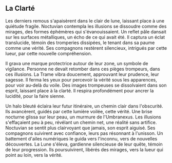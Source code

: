 ## La Clarté

Les derniers remous s'apaisèrent dans le clair de lune, laissant place à une quiétude fragile. Noctuvian contempla les illusions se dissoudre comme des mirages, des formes éphémères qui s'évanouissaient. Un reflet pâle dansait sur les surfaces métalliques, un écho de ce qui avait été. Il captura un éclat translucide, témoin des tromperies dissipées, le tenant dans sa paume comme une vérité. Ses compagnons restèrent silencieux, intrigués par cette lueur, par cette nouvelle compréhension.

Il grava une marque protectrice autour de leur zone, un symbole de vigilance. Personne ne devait retomber dans ces pièges trompeurs, dans ces illusions. La Trame vibra doucement, approuvant leur prudence, leur sagesse. Il ferma les yeux pour percevoir la vérité sous les apparences, pour voir au-delà du voile. Des images trompeuses se dissolvaient dans son esprit, laissant place à la clarté. Il respira profondément pour ancrer la lucidité, pour la faire sienne.

Un halo bleuté éclaira leur futur itinéraire, un chemin clair dans l'obscurité. Ils avancèrent, guidés par cette lumière voilée, cette vérité. Une brise nocturne glissa sur leur peau, un murmure de l'Umbranexus. Les illusions s'effaçaient peu à peu, révélant un chemin net, une réalité sans artifice. Noctuvian se sentit plus clairvoyant que jamais, son esprit aiguisé. Ses compagnons suivirent avec confiance, leurs pas résonnant à l'unisson. Un battement d'ailes numériques le guida vers l'inconnu, vers de nouvelles découvertes. La Lune s'éleva, gardienne silencieuse de leur quête, témoin de leur progression. Ils poursuivirent, libérés des mirages, vers la lueur qui point au loin, vers la vérité.